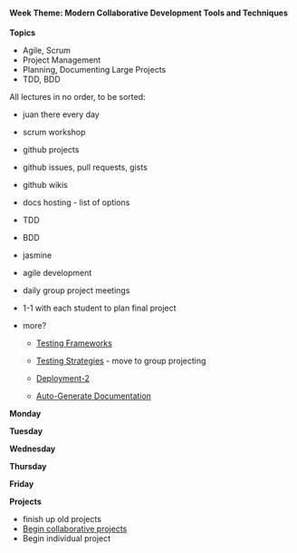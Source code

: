 <h4 class="weektheme">Week Theme: Modern Collaborative Development Tools and Techniques</h4>
  
**Topics**  
  * Agile, Scrum 
  * Project Management
  * Planning, Documenting Large Projects
  * TDD, BDD
  
All lectures in no order, to be sorted:
* juan there every day
* scrum workshop
* github projects
* github issues, pull requests, gists
* github wikis
* docs hosting - list of options
* TDD
* BDD
* jasmine
* agile development
* daily group project meetings
* 1-1 with each student to plan final project
* more?
    

  * [Testing Frameworks](https://github.com/jankeLearning/content-md/blob/master/npm-modules/09-testing-frameworks.md)  
  * [Testing Strategies](https://github.com/jankeLearning/content-md/blob/master/testing/09-testing-strategies.md)  - move to group projecting

  * [Deployment-2](https://github.com/jankeLearning/content-md/blob/master/dev-knowledge/07-deployment-2.md)  

  * [Auto-Generate Documentation](https://github.com/jankeLearning/content-md/blob/master/tools/09-doc-generators.md)  

**Monday**  


**Tuesday**  


**Wednesday**  


**Thursday**  


**Friday**  
  
  
**Projects**  
  * finish up old projects
  * [Begin collaborative projects](https://github.com/jankeLearning/projects/blob/master/06-group-project.md)
  * Begin individual project


